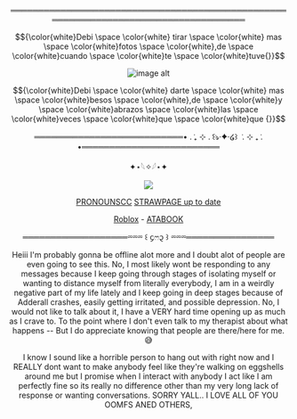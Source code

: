 

<div align="center">


═════════════════════════════════════════════════════════════════════════════════════

$${\color{white}Debi \space \color{white} tirar \space \color{white} mas  \space \color{white}fotos  \space \color{white},de  \space \color{white}cuando  \space \color{white}te \space \color{white}tuve{}}$$


![image alt](https://media.discordapp.net/attachments/1028737434252488756/1432205050054316052/IMG_7708.jpg?ex=69003465&is=68fee2e5&hm=afbae3733be20ce2cfcb0b60cd1fc98b12f3bcd221b6d8dc66d2350e6a4eeee3&=&format=webp&width=846&height=846)
<div align="center">

$${\color{white}Debi  \space \color{white} darte  \space \color{white} mas  \space \color{white}besos   \space \color{white},de  \space \color{white}y   \space \color{white}abrazos  \space \color{white}las \space \color{white}veces   \space \color{white}que \space \color{white}que {}}$$

═══════════════════════════• . ݁₊ ⊹ . ݁꒰ঌ·✦·໒꒱ ݁ . ⊹ ₊ ݁. •═════════════════════════

<div align="center">

✦⋆𓆩✧𓆪⋆✦

![](https://komarev.com/ghpvc/?username=dummyinbed&label=MYTHS&color=ff69b4&style=flat)

[PRONOUNSCC](https://pronouns.cc/@AngelWithoutwings) [STRAWPAGE up to date](https://2rings1pistol.straw.page/)

<div align="center">


<div align="center">

[Roblox](https://www.roblox.com/users/1022725107/profile) - [ATABOOK](https://dummysblood.atabook.org/)
<div align="center">
<div align="center">
  
═══════════════════⏔⏔⏔ ꒰ ᧔ෆ᧓ ꒱ ⏔⏔⏔════════════════

Heiii I'm probably gonna be offline alot more and I doubt alot of people are even going to see this. No, I most likely wont be responding to any messages because I keep going through stages of isolating myself or wanting to distance myself from literally everybody, I am in a weirdly negative part of my life lately and I keep going in deep stages because of Adderall crashes, easily getting irritated, and possible depression.
No, I would not like to talk about it, I have a VERY hard time opening up as much as I crave to. To the point where I don't even talk to my therapist about what happens -- But I do appreciate knowing that people are there/here for me. 😅

I know I sound like a horrible person to hang out with right now and I REALLY dont want to make anybody feel like they're walking on eggshells around me but I promise when I interact with anybody I act like I am perfectly fine so its really no difference other than my very long lack of response or wanting conversations. SORRY YALL.. I LOVE ALL OF YOU OOMFS ANED OTHERS,
